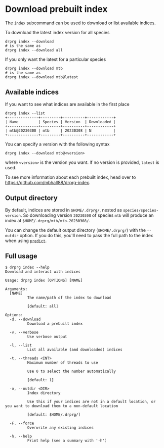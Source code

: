# Download prebuilt index

The `index` subcommand can be used to download or list available indices.

To download the latest index version for all species

```
drprg index --download
# is the same as
drprg index --download all
```

If you only want the latest for a particular species

```
drprg index --download mtb
# is the same as
drprg index --download mtb@latest
```

## Available indices

If you want to see what indices are available in the first place

```
drprg index --list
+--------------+---------+----------+------------+
| Name         | Species | Version  | Downloaded |
+--------------+---------+----------+------------+
| mtb@20230308 | mtb     | 20230308 | N          |
+--------------+---------+----------+------------+
```

You can specify a version with the following syntax

```
drprg index --download mtb@<version>
```

where `<version>` is the version you want. If no version is provided, `latest` is used.

To see more information about each prebuilt index, head over to <https://github.com/mbhall88/drprg-index>.

## Output directory

By default, indices are stored in `$HOME/.drprg/`, nested as `species/species-version`.
So downloading version `20230308` of species `mtb` will produce an index
at `$HOME/.drprg/mtb/mtb-20230308/`.

You can change the default output directory (`$HOME/.drprg/`) with the `--outdir`
option. If you do this, you'll need to pass the full path to the index when
using [`predict`](predict.md).

## Full usage

```
$ drprg index --help
Download and interact with indices

Usage: drprg index [OPTIONS] [NAME]

Arguments:
  [NAME]
          The name/path of the index to download

          [default: all]

Options:
  -d, --download
          Download a prebuilt index

  -v, --verbose
          Use verbose output

  -l, --list
          List all available (and downloaded) indices

  -t, --threads <INT>
          Maximum number of threads to use

          Use 0 to select the number automatically

          [default: 1]

  -o, --outdir <DIR>
          Index directory

          Use this if your indices are not in a default location, or you want to download them to a non-default location

          [default: $HOME/.drprg/]

  -F, --force
          Overwrite any existing indices

  -h, --help
          Print help (see a summary with '-h')
```